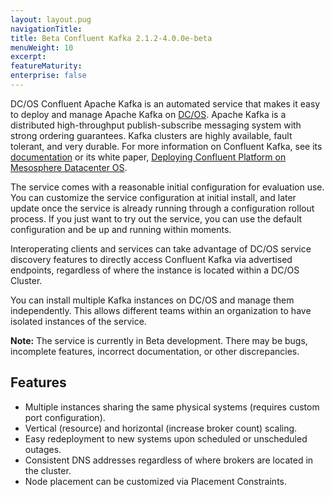 ```yaml
---
layout: layout.pug
navigationTitle:
title: Beta Confluent Kafka 2.1.2-4.0.0e-beta
menuWeight: 10
excerpt:
featureMaturity:
enterprise: false
---
```


<!-- This source repo for this topic is https://github.com/mesosphere/dcos-commons -->


<!-- This source repo for this topic is https://github.com/mesosphere/confluent -->


DC/OS Confluent Apache Kafka is an automated service that makes it easy to deploy and manage Apache Kafka on [DC/OS](https://mesosphere.com/product/). Apache Kafka is a distributed high-throughput publish-subscribe messaging system with strong ordering guarantees. Kafka clusters are highly available, fault tolerant, and very durable. For more information on Confluent Kafka, see its [documentation](http://docs.confluent.io/current/) or its white paper, [Deploying Confluent Platform on Mesosphere Datacenter OS](https://www.confluent.io/whitepaper/deploying-confluent-platform-with-mesosphere/).

The service comes with a reasonable initial configuration for evaluation use. You can customize the service configuration at initial install, and later update once the service is already running through a configuration rollout process. If you just want to try out the service, you can use the default configuration and be up and running within moments.

Interoperating clients and services can take advantage of DC/OS service discovery features to directly access Confluent Kafka via advertised endpoints, regardless of where the instance is located within a DC/OS Cluster.

You can install multiple Kafka instances on DC/OS and manage them independently. This allows different teams within an organization to have isolated instances of the service.

**Note:** The service is currently in Beta development. There may be bugs, incomplete features, incorrect documentation, or other discrepancies.

## Features

- Multiple instances sharing the same physical systems (requires custom port configuration).
- Vertical (resource) and horizontal (increase broker count) scaling.
- Easy redeployment to new systems upon scheduled or unscheduled outages.
- Consistent DNS addresses regardless of where brokers are located in the cluster.
- Node placement can be customized via Placement Constraints.

